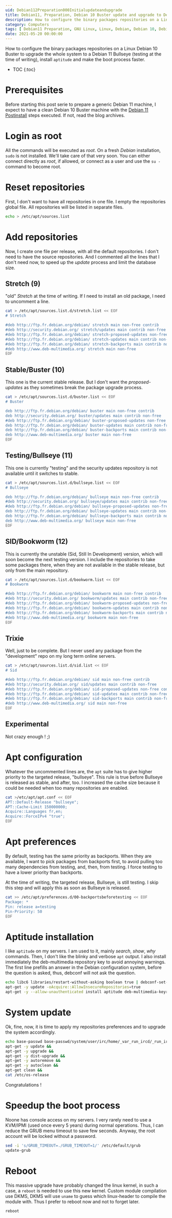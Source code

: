 ```yaml
---
uid: Debian112Preparation000Initialupdateandupgrade
title: Debian11, Preparation, Debian 10 Buster update and upgrade to Debian 11 Bullseye
description: How to configure the binary packages repositories on a Linux Debian 10 Buster to upgrade the whole system to a Debian 11 Bullseye (testing at the time of writing), install `aptitude` and make the boot process faster.
category: Computers
tags: [ Debian11 Preparation, GNU Linux, Linux, Debian, Debian 10, Debian 11, Buster, Bullseye, Server, Installation, Upgrade ]
date: 2021-05-20 00:00:00
---
```


How to configure the binary packages repositories on a Linux Debian 10 Buster to upgrade the whole system to a Debian 11 Bullseye (testing at the time of writing), install `aptitude` and make the boot process faster.

* TOC
{:toc}

# Prerequisites

Before starting this post serie to prepare a generic Debian 11 machine, I expect to have a clean Debian 10 Buster machine with the [Debian 11 Postinstall](/pages/en/tags/#debian11-postinstall) steps executed. If not, read the blog archives.


# Login as root

All the commands will be executed as *root*. On a fresh *Debian* installation, `sudo` is not installed. We'll take care of that very soon. You can either connect directly as *root*, if allowed, or connect as a user and use the `su -` command to become root.

# Reset repositories

First, I don't want to have all repositories in one file. I empty the repositories global file. All repositories will be listed in separate files.
```bash
echo > /etc/apt/sources.list
```

# Add repositories

Now, I create one file per release, with all the default repositories. I don't need to have the source repositories. And I commented all the lines that I don't need now, to speed up the *update* process and limit the database size.


## Stretch (9)

"old" *Stretch* at the time of writing. If I need to install an old package, I need to uncomment a line.
```bash
cat > /etc/apt/sources.list.d/stretch.list << EOF
# Stretch

#deb http://ftp.fr.debian.org/debian/ stretch main non-free contrib
#deb http://security.debian.org/ stretch/updates main contrib non-free
#deb http://ftp.fr.debian.org/debian/ stretch-proposed-updates non-free contrib main
#deb http://ftp.fr.debian.org/debian/ stretch-updates main contrib non-free
#deb http://ftp.fr.debian.org/debian/ stretch-backports main contrib non-free
#deb http://www.deb-multimedia.org/ stretch main non-free
EOF
```

## Stable/Buster (10)

This one is the current stable release. But I don't want the *proposed-updates* as they sometimes break the package upgrade process.
```bash
cat > /etc/apt/sources.list.d/buster.list << EOF
# Buster

deb http://ftp.fr.debian.org/debian/ buster main non-free contrib
deb http://security.debian.org/ buster/updates main contrib non-free
#deb http://ftp.fr.debian.org/debian/ buster-proposed-updates non-free contrib main
deb http://ftp.fr.debian.org/debian/ buster-updates main contrib non-free
deb http://ftp.fr.debian.org/debian/ buster-backports main contrib non-free
deb http://www.deb-multimedia.org/ buster main non-free
EOF
```

## Testing/Bullseye (11)

This one is currently "testing"  and the security updates repository is not available until it switches to stable.
```bash
cat > /etc/apt/sources.list.d/bullseye.list << EOF
# Bullseye

deb http://ftp.fr.debian.org/debian/ bullseye main non-free contrib
#deb http://security.debian.org/ bullseye/updates main contrib non-free
#deb http://ftp.fr.debian.org/debian/ bullseye-proposed-updates non-free contrib main
deb http://ftp.fr.debian.org/debian/ bullseye-updates main contrib non-free
deb http://ftp.fr.debian.org/debian/ bullseye-backports main contrib non-free
deb http://www.deb-multimedia.org/ bullseye main non-free
EOF
```

## SID/Bookworm (12)

This is currently the unstable (Sid, Still In Development) version, which will soon become the next testing version. I include the repositories to take some packages there, when they are not available in the stable release, but only from the main repository.
```bash
cat > /etc/apt/sources.list.d/bookworm.list << EOF
# Bookworm

#deb http://ftp.fr.debian.org/debian/ bookworm main non-free contrib
#deb http://security.debian.org/ bookworm/updates main contrib non-free
#deb http://ftp.fr.debian.org/debian/ bookworm-proposed-updates non-free contrib main
#deb http://ftp.fr.debian.org/debian/ bookworm-updates main contrib non-free
#deb http://ftp.fr.debian.org/debian/ bookworm-backports main contrib non-free
#deb http://www.deb-multimedia.org/ bookworm main non-free
EOF
```

## Trixie

Well, just to be complete. But I never used any package from the "development" repo on my long term online servers.
```bash
cat > /etc/apt/sources.list.d/sid.list << EOF
# Sid

#deb http://ftp.fr.debian.org/debian/ sid main non-free contrib
#deb http://security.debian.org/ sid/updates main contrib non-free
#deb http://ftp.fr.debian.org/debian/ sid-proposed-updates non-free contrib main
#deb http://ftp.fr.debian.org/debian/ sid-updates main contrib non-free
#deb http://ftp.fr.debian.org/debian/ sid-backports main contrib non-free
#deb http://www.deb-multimedia.org/ sid main non-free
EOF
```

## Experimental

Not crazy enough ! ;)

# Apt configuration

Whatever the uncommented lines are, the `apt` suite has to give higher priority to the targeted release, "bullseye". This rule is true before Bullseye is released as stable, and after, too. I increased the cache size because it could be needed when too many repositories are enabled. 
```bash
cat >/etc/apt/apt.conf << EOF
APT::Default-Release "bullseye";
APT::Cache-Limit 150000000;
Acquire::Languages fr,en;
Acquire::ForceIPv4 "true";
EOF
```

# Apt preferences

By default, testing has the same priority as backports. When they are available, I want to pick packages from backports first, to avoid pulling too many dependencies from testing, and, then, from testing. I force testing to have a lower priority than backports.

At the time of writing, the targeted release, Bullseye, is still testing. I skip this step and will apply this as soon as Bullseye is released.

```bash
cat >> /etc/apt/preferences.d/00-backportsbeforetesting << EOF
Package: *
Pin: release a=testing
Pin-Priority: 50
EOF
```

# Aptitude installation

I like `aptitude` on my servers. I am used to it, mainly *search*, *show*, *why* commands. Then, I don't like the blinky and verbose `apt` output. I also install immediately the deb-multimedia repository key to avoid annoying warnings. The first line prefills an answer in the Debian configuration system, before the question is asked, thus, debconf will not ask the question.
```bash
echo libc6 libraries/restart-without-asking boolean true | debconf-set-selections
apt-get -y update -oAcquire::AllowInsecureRepositories=true
apt-get -y --allow-unauthenticated install aptitude deb-multimedia-keyring
```

# System update

Ok, fine, now, it is time to apply my repositories preferences and to upgrade the system accordingly.
```bash
echo base-passwd base-passwd/system/user/irc/home/_var_run_ircd/_run_ircd boolean true | debconf-set-selections
apt-get -y update &&
apt-get -y upgrade &&
apt-get -y dist-upgrade &&
apt-get -y autoremove &&
apt-get -y autoclean &&
apt-get clean &&
cat /etc/os-release
```
Congratulations !

# Speedup the boot process

Noone has console access on my servers. I very rarely need to use a KVM/IPMI (used once every 5 years) during normal operations. Thus, I can reduce the GRUB menu timeout to save few seconds. Anyway, the root account will be locked without a password.
```bash
sed -i 's/GRUB_TIMEOUT=./GRUB_TIMEOUT=1/' /etc/default/grub
update-grub
```

# Reboot

This massive upgrade have probably changed the linux kernel, in such a case, a `reboot` is needed to use this new kernel. Custom module compilation use DKMS, DKMS will use `uname` to guess which linux-header to compile the module with. Thus I prefer to reboot now and not to forget later.

```bash
reboot
```
